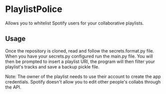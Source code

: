 # PlaylistPolice

Allows you to whitelist Spotify users for your collaborative playlists.

## Usage
Once the repository is cloned, read and follow the secrets.format.py file.
When you have your secrets.py configured run the main.py file.
You will then be prompted to insert a playlist URI, the program will then filter your playlist's tracks and save a backup pickle file.

Note: The owner of the playlist needs to use their account to create the app credentials. Spotify doesn't allow you to edit other people's collabs through the API.
